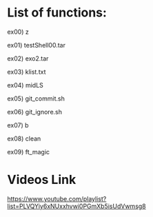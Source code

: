 # List of functions:

ex00) z

ex01) testShell00.tar

ex02) exo2.tar

ex03) klist.txt

ex04) midLS

ex05) git_commit.sh

ex06) git_ignore.sh

ex07) b

ex08) clean

ex09) ft_magic

# Videos Link
https://www.youtube.com/playlist?list=PLVQYiy6xNUxxhvwi0PGmXb5isUdVwmsg8
